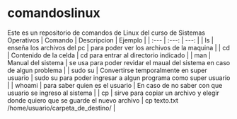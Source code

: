 # comandoslinux
Este es un repositorio de comandos de Linux del curso de Sistemas Operativos
| Comando | Descripcion | Ejemplo |
| :---         |     :---:      |          ---: |
| ls   |  enseña los archivos del pc    | para poder ver los archivos de la maquina    |
| cd   | Contenido de la celda       | cd para entrar al directorio indicado      |
| man   | Manual del sistema       | se usa para poder revidar el maual del sistema en caso de algun problema      |
| sudo su   | Convertirse temporalmente en super usuario       | sudo su para poder ingresar a algun programa como super usuario      |
| whoami   | para saber quien es el usuario       | En caso de no saber con que usuario se ingreso al sistema      |
| cp   | sirve para copiar un archivo y elegir donde quiero que se guarde el nuevo archivo       |  cp texto.txt /home/usuario/carpeta_de_destino/     |

 
